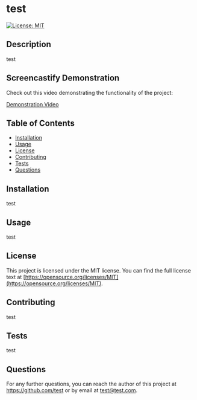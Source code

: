 # test
  [![License: MIT](https://img.shields.io/badge/License-MIT-yellow.svg)](https://opensource.org/licenses/MIT)
  
  ## Description
  test

  ## Screencastify Demonstration

  Check out this video demonstrating the functionality of the project:

  [Demonstration Video](https://drive.google.com/file/d/1JLWh7kadbP5G6OoqF_MUWjp2qefb3CL9/view)
  
  ## Table of Contents
  * [Installation](#installation)
  * [Usage](#usage)
  * [License](#license)
  * [Contributing](#contributing)
  * [Tests](#tests)
  * [Questions](#questions)
  
  ## Installation
  test
  
  ## Usage
  test
  
  ## License
  This project is licensed under the MIT license. You can find the full license text at [https://opensource.org/licenses/MIT](https://opensource.org/licenses/MIT).
  
  ## Contributing
  test
  
  ## Tests
  test
  
  ## Questions
  For any further questions, you can reach the author of this project at https://github.com/test or by email at test@test.com.
  